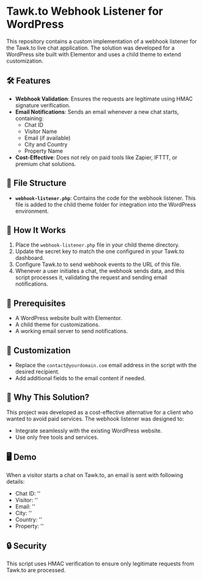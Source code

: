 # Tawk.to Webhook Listener for WordPress

This repository contains a custom implementation of a webhook listener for the Tawk.to live chat application. The solution was developed for a WordPress site built with Elementor and uses a child theme to extend customization.

## 🛠️ Features
- **Webhook Validation**: Ensures the requests are legitimate using HMAC signature verification.
- **Email Notifications**: Sends an email whenever a new chat starts, containing:
  - Chat ID
  - Visitor Name
  - Email (if available)
  - City and Country
  - Property Name
- **Cost-Effective**: Does not rely on paid tools like Zapier, IFTTT, or premium chat solutions.

## 📂 File Structure
- **`webhook-listener.php`**: Contains the code for the webhook listener. This file is added to the child theme folder for integration into the WordPress environment.

## 🚀 How It Works
1. Place the `webhook-listener.php` file in your child theme directory.
2. Update the secret key to match the one configured in your Tawk.to dashboard.
3. Configure Tawk.to to send webhook events to the URL of this file.
4. Whenever a user initiates a chat, the webhook sends data, and this script processes it, validating the request and sending email notifications.

## 📝 Prerequisites
- A WordPress website built with Elementor.
- A child theme for customizations.
- A working email server to send notifications.

## 📧 Customization
- Replace the `contact@yourdomain.com` email address in the script with the desired recipient.
- Add additional fields to the email content if needed.

## 🌟 Why This Solution?
This project was developed as a cost-effective alternative for a client who wanted to avoid paid services. The webhook listener was designed to:
- Integrate seamlessly with the existing WordPress website.
- Use only free tools and services.

## 🖥️ Demo
When a visitor starts a chat on Tawk.to, an email is sent with following details:
- Chat ID: ''
- Visitor: ''
- Email: ''
- City: '' 
- Country: '' 
- Property: ''


## 🔒 Security
This script uses HMAC verification to ensure only legitimate requests from Tawk.to are processed.
